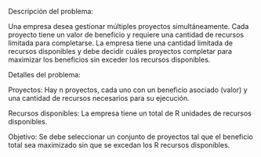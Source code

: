 Descripción del problema:

Una empresa desea gestionar múltiples proyectos simultáneamente. Cada proyecto tiene un valor de beneficio y requiere una cantidad de recursos limitada para completarse. La empresa tiene una cantidad limitada de recursos disponibles y debe decidir cuáles proyectos completar para maximizar los beneficios sin exceder los recursos disponibles.

Detalles del problema:

Proyectos: Hay n proyectos, cada uno con un beneficio asociado (valor) y una cantidad de recursos necesarios para su ejecución.

Recursos disponibles: La empresa tiene un total de R unidades de recursos disponibles.

Objetivo: Se debe seleccionar un conjunto de proyectos tal que el beneficio total sea maximizado sin que se excedan los R recursos disponibles.
